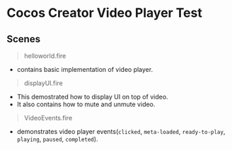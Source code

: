 # Cocos Creator Video Player Test

## Scenes
> helloworld.fire
- contains basic implementation of video player.

> displayUI.fire
- This demostrated how to display UI on top of video.
- It also contains how to mute and unmute video.

> VideoEvents.fire
- demonstrates video player events(`clicked`, `meta-loaded`, `ready-to-play`, `playing`, `paused`, `completed`).